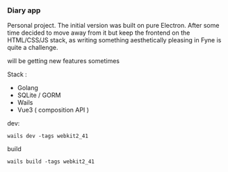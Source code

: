 ### Diary app 

Personal project. The initial version was built on pure Electron. After some time decided to move away from it but keep the frontend on the HTML/CSS/JS stack, as writing something aesthetically pleasing in Fyne is quite a challenge.

will be getting new features sometimes

Stack : 
- Golang
- SQLite / GORM
- Wails 
- Vue3 ( composition API )

dev:
```
wails dev -tags webkit2_41
```

build 
```
wails build -tags webkit2_41
```

